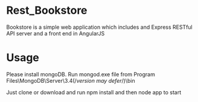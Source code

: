 # Rest_Bookstore

Bookstore is a simple web application which includes and Express RESTful API server and a front end in AngularJS

# Usage

Please install mongoDB. Run mongod.exe file from Program Files\MongoDB\Server\3.4(/*version may defer*/)\bin

Just clone or download and run npm install and then node app to start
